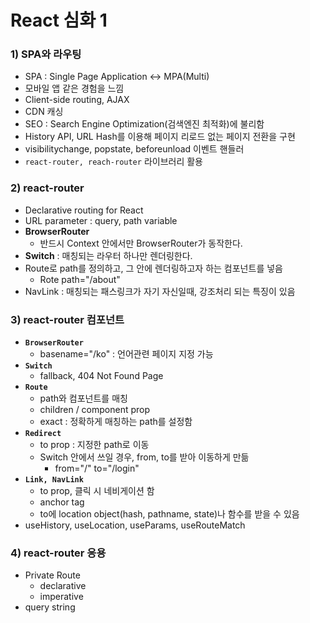 # React 심화 1
### 1) SPA와 라우팅
- SPA : Single Page Application <-> MPA(Multi)
- 모바일 앱 같은 경험을 느낌
- Client-side routing, AJAX
- CDN 캐싱
- SEO : Search Engine Optimization(검색엔진 최적화)에 불리함
- History API, URL Hash를 이용해 페이지 리로드 없는 페이지 전환을 구현
- visibilitychange, popstate, beforeunload 이벤트 핸들러
- `react-router, reach-router` 라이브러리 활용

### 2) react-router
- Declarative routing for React
- URL parameter : query, path variable
- <b>BrowserRouter</b>
  - 반드시 Context 안에서만 BrowserRouter가 동작한다.
- <b>Switch</b> : 매칭되는 라우터 하나만 렌더링한다.
- Route로 path를 정의하고, 그 안에 렌더링하고자 하는 컴포넌트를 넣음
  - Rote path="/about"
- NavLink : 매칭되는 패스링크가 자기 자신일때, 강조처리 되는 특징이 있음

### 3) react-router 컴포넌트
- <b>`BrowserRouter`</b>
  - basename="/ko" : 언어관련 페이지 지정 가능
- <b>`Switch`</b>
  - fallback, 404 Not Found Page
- <b>`Route`</b>
  - path와 컴포넌트를 매칭
  - children / component prop
  - exact : 정확하게 매칭하는 path를 설정함
- <b>`Redirect`</b>
  - to prop : 지정한 path로 이동
  - Switch 안에서 쓰일 경우, from, to를 받아 이동하게 만듦
    - from="/" to="/login"
- <b>`Link, NavLink`</b>
  - to prop, 클릭 시 네비게이션 함
  - anchor tag
  - to에 location object(hash, pathname, state)나 함수를 받을 수 있음
- useHistory, useLocation, useParams, useRouteMatch

### 4) react-router 응용
- Private Route
  - declarative
  - imperative
- query string